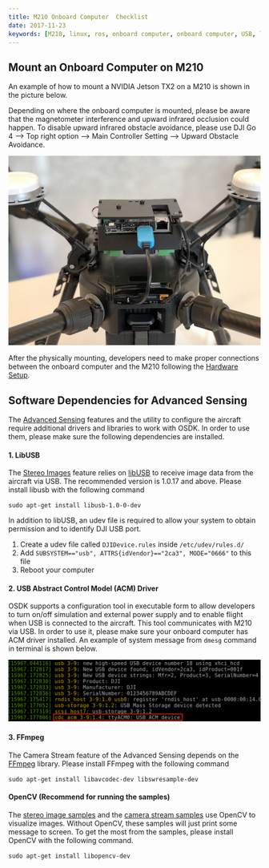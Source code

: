 ```yaml
---
title: M210 Onboard Computer  Checklist
date: 2017-11-23
keywords: [M210, linux, ros, onboard computer, onboard computer, USB, libusb, udev, configuration]
---
```


## Mount an Onboard Computer on M210

An example of how to mount a NVIDIA Jetson TX2 on a M210 is shown in the picture below.

Depending on where the onboard computer is mounted, 
please be aware that the magnetometer interference and 
upward infrared occlusion could happen. To disable upward 
infrared obstacle avoidance, please use DJI Go 4 --> Top 
right option --> Main Controller Setting --> Upward Obstacle Avoidance.

![tx2_on_m210](../images/hardwaresetup/tx2_on_m210_small.jpg)

After the physically mounting, developers need to make proper connections between the onboard computer and the M210 following the [Hardware Setup](../development-workflow/hardware-setup.html).

## Software Dependencies for Advanced Sensing

The [Advanced Sensing](../guides/component-guide-advanced-sensing-stereo-camera.html) features and the utility to configure the aircraft require additional drivers and libraries to work with OSDK. In order to use them, please make sure the following dependencies are installed.

#### 1. LibUSB

The [Stereo Images](../guides/component-guide-advanced-sensing-stereo-camera.html) feature 
relies on [libUSB](https://github.com/libusb/libusb) to receive image data 
from the aircraft via USB. The recommended version is 1.0.17 and above. Please install libusb with the following command
```
sudo apt-get install libusb-1.0-0-dev
```

In addition to libUSB, an udev file is required to allow your system to obtain permission and to identify DJI USB port. 

1. Create a udev file called `DJIDevice.rules` inside `/etc/udev/rules.d/`
2. Add `SUBSYSTEM=="usb", ATTRS{idVendor}=="2ca3", MODE="0666"` to this file
3. Reboot your computer

#### 2. USB Abstract Control Model (ACM) Driver

OSDK supports a configuration tool in executable form to allow developers to turn on/off simulation and external power supply and to enable flight when USB is connected to the aircraft. This tool communicates with M210 via USB. In order to use it, please make sure your onboard computer has ACM driver installed. An example of system message from `dmesg` command in terminal is shown below.

![acm_dmesg](../images/Linux/acm_dmesg.png)

#### 3. FFmpeg

The Camera Stream feature of the Advanced Sensing depends on the [FFmpeg](http://www.ffmpeg.org) library. Please install FFmpeg with the following command
```
sudo apt-get install libavcodec-dev libswresample-dev
```

#### OpenCV (Recommend for running the samples)

The [stereo image samples](../sample-doc/advanced-sensing-stereo-images.html) and the [camera stream samples](../sample-doc/advanced-sensing-camera-stream.html) use OpenCV to visualize images. Without OpenCV, these samples will just print some message to screen. To get the most from the samples, please install OpenCV with the following command.
```
sudo apt-get install libopencv-dev
```

